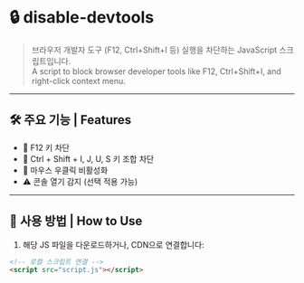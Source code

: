 # 🔒 disable-devtools  
> 브라우저 개발자 도구 (F12, Ctrl+Shift+I 등) 실행을 차단하는 JavaScript 스크립트입니다.  
> A script to block browser developer tools like F12, Ctrl+Shift+I, and right-click context menu.

---

## 🛠 주요 기능 | Features

- 🔐 F12 키 차단
- 🧱 Ctrl + Shift + I, J, U, S 키 조합 차단
- 🚫 마우스 우클릭 비활성화
- ⚠️ 콘솔 열기 감지 (선택 적용 가능)

---

## 📁 사용 방법 | How to Use

1. 해당 JS 파일을 다운로드하거나, CDN으로 연결합니다:

```html
<!-- 로컬 스크립트 연결 -->
<script src="script.js"></script>
